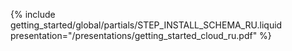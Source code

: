 {% include getting_started/global/partials/STEP_INSTALL_SCHEMA_RU.liquid presentation="/presentations/getting_started_cloud_ru.pdf" %}
<!-- Source: https://docs.google.com/presentation/d/1sGhjAMvPXrJjzSDfZM1WAiSHdlzxkp2GzMuFYouK_tQ/ -->
